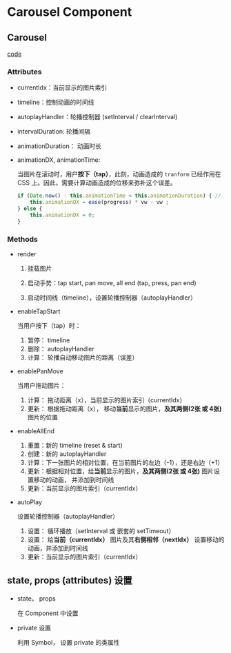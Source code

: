 # Carousel Component

## Carousel

[code](./jsx/containers/Carousel.js)

### Attributes

* currentIdx：当前显示的图片索引

* timeline：控制动画的时间线

* autoplayHandler：轮播控制器 (setInterval / clearInterval)

* intervalDuration: 轮播间隔

* animationDuration： 动画时长

* animationDX, animationTime:

    当图片在滚动时，用户**按下（tap）**，此刻，动画造成的 `tranform` 已经作用在 CSS 上。因此，需要计算动画造成的位移来弥补这个误差。

    ```javascript
    if (Date.now() - this.animationTime < this.animationDuration) { // while the image is moving
        this.animationDX = ease(progress) * vw - vw ; 
    } else {
        this.animationDX = 0;
    }
    ```

### Methods

* render

    1. 挂载图片
    
    2. 启动手势：tap start, pan move, all end (tap, press, pan end)

    3. 启动时间线（timeline），设置轮播控制器（autoplayHandler）

* enableTapStart

    当用户按下（tap）时：

    1. 暂停： timeline
    2. 删除： autoplayHandler
    3. 计算： 轮播自动移动图片的距离（误差）

* enablePanMove

    当用户拖动图片：

    1. 计算： 拖动距离（x），当前显示的图片索引（currentIdx）
    2. 更新： 根据拖动距离（x）， 移动**当前**显示的图片，**及其两侧(2张 或 4张)** 图片的位置

* enableAllEnd

    1. 重置：新的 timeline (reset & start)
    2. 创建：新的 autoplayHandler
    3. 计算：下一张图片的相对位置，在当前图片的左边（-1），还是右边（+1）
    4. 更新：根据相对位置，给**当前**显示的图片，**及其两侧(2张 或 4张)** 图片设置移动的动画， 并添加到时间线
    5. 更新：当前显示的图片索引（currentIdx）

* autoPlay

    设置轮播控制器（autoplayHandler）

    1. 设置： 循环播放（setInterval 或 嵌套的 setTimeout）
    2. 设置： 给**当前（currentIdx）** 图片及其**右侧相邻（nextIdx）** 设置移动的动画，并添加到时间线
    3. 更新：当前显示的图片索引（currentIdx）

## state, props (attributes) 设置

* state， props

    在 Component 中设置

* private 设置

    利用 Symbol， 设置 private 的类属性